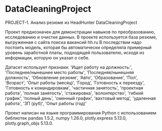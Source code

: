 # DataCleaningProject
PROJECT-1. Анализ резюме из HeadHunter
DataCleaningProject

Проект преднозначен для демонстрации навыков по преобразованию, исследованию и очистке данных.
В проекте используется база резюме, выгруженная с сайта поиска вакансий hh.ru
В последствии надо постоить модель, которая бы автоматически определяла примерный уровень заработной платы, подходящей пользователю, исходя из информации, которую он указал о себе. 

Датасет использует признаки: 'Ищет работу на должность:', 'Последнее/нынешнее место работы', 'Последняя/нынешняя должность', 'Обновление резюме', 'Авто', 'Образование', 'Пол', 'Возраст', 'Опыт работы (месяц)', 'Город', 'Готовность к переезду', 'Готовность к командировкам', 'частичная занятость', 'проектная работа', 'полная занятость', 'стажировка', 'волонтерство', 'гибкий график', 'полный день', 'сменный график', 'вахтовый метод', 'удаленная работа', 'ЗП (руб)', 'Опыт работы (год)'

Проект написан на языке программирования Python c использованием библиотек pandas 1.5.2, numpy 1.26.0, plotly.express 5.13.0, plotly.graph_objs 5.13.0.

